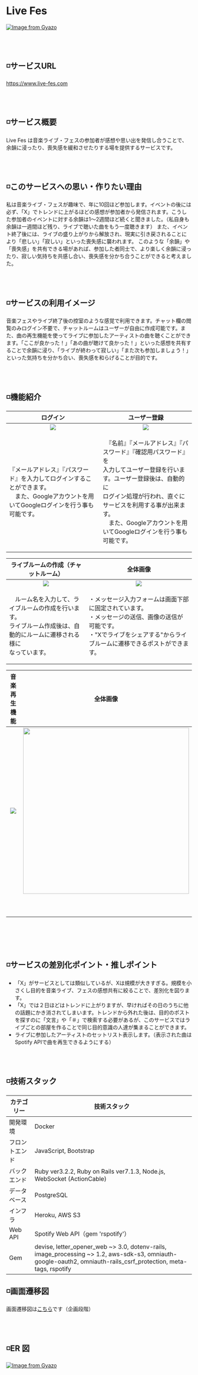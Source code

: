 # Live Fes
[![Image from Gyazo](https://i.gyazo.com/e94c1bebfa0680067260947ddb44a6c1.png)](https://gyazo.com/e94c1bebfa0680067260947ddb44a6c1)
<br><br>
<br><br>


## ◽️サービスURL
https://www.live-fes.com
<br><br>
<br><br>


## ◽️サービス概要
Live Fes は音楽ライブ・フェスの参加者が感想や思い出を発信し合うことで、余韻に浸ったり、喪失感を緩和させたりする場を提供するサービスです。
<br><br>
<br><br>


## ◽️このサービスへの思い・作りたい理由
私は音楽ライブ・フェスが趣味で、年に10回ほど参加します。イベントの後には必ず、「X」でトレンドに上がるほどの感想が参加者から発信されます。こうした参加者のイベントに対する余韻は1〜2週間ほど続くと聞きました。（私自身も余韻は一週間ほど残り、ライブで聴いた曲をもう一度聴きます） また、イベント終了後には、ライブの盛り上がりから解放され、現実に引き戻されることにより「悲しい」「寂しい」といった喪失感に襲われます。 このような「余韻」や「喪失感」を共有できる場があれば、参加した者同士で、より楽しく余韻に浸ったり、寂しい気持ちを共感し合い、喪失感を分かち合うことができると考えました。
<br><br>
<br><br>



## ◽️サービスの利用イメージ
音楽フェスやライブ終了後の控室のような感覚で利用できます。チャット欄の閲覧のみログイン不要で、チャットルームはユーザーが自由に作成可能です。また、曲の再生機能を使ってライブに参加したアーティストの曲を聴くことができます。「ここが良かった！」「あの曲が聴けて良かった！」といった感想を共有することで余韻に浸り、「ライブが終わって寂しい」「また次も参加しましょう！」といった気持ちを分かち合い、喪失感を和らげることが目的です。
<br><br>
<br><br>


## ◽️機能紹介
| ログイン | ユーザー登録 |
| :---: | :---: |
| <img src="https://i.gyazo.com/afe419b4129d5473cc5b402b2b2b819b.png" >| <img src="https://i.gyazo.com/1ed6ce7cf8d3dc67722d0aa532dcbc55.gif" > |
| <p align="left">『メールアドレス』『パスワード』を入力してログインすることができます。<br>　また、Googleアカウントを用いてGoogleログインを行う事も可能です。</p> | <p align="left">　『名前』『メールアドレス』『パスワード』『確認用パスワード』を<br>入力してユーザー登録を行います。ユーザー登録後は、自動的に<br>ログイン処理が行われ、直ぐにサービスを利用する事が出来ます。<br>　また、Googleアカウントを用いてGoogleログインを行う事も可能です。</p> |

| ライブルームの作成（チャットルーム） |全体画像|
| :---: | :---: |
| <img src="https://i.gyazo.com/b93afe3f67e705367315bf16c5e4d7dd.gif" >|<img src="https://i.gyazo.com/7308c26d537dc9efa75827135ca9001f.jpg" >|
| <p align="left">　ルーム名を入力して、ライブルームの作成を行います。<br>ライブルーム作成後は、自動的にルームに遷移される様に<br>なっています。</p> | <p align="left">・メッセージ入力フォームは画面下部に固定されています。<br>・メッセージの送信、画像の送信が可能です。<br>・"Xでライブをシェアする"からライブルームに遷移できるポストができます。</p> |


| 音楽再生機能 |全体画像|
| :---: | :---: |
| <img src="https://i.gyazo.com/a2c082dff5105cb39c391c5d73a61fc3.gif" >|<img src="" width="450">|
| <p align="left">　</p> | <p align="left"></p> |





<br><br>
<br><br>


## ◽️サービスの差別化ポイント・推しポイント
- 「X」がサービスとしては類似しているが、Xは規模が大きすぎる。規模を小さくし目的を音楽ライブ、フェスの感想共有に絞ることで、差別化を図ります。
- 「X」では２日ほどはトレンドに上がりますが、早ければその日のうちに他の話題にかき消されてしまいます。トレンドから外れた後は、目的のポストを探すのに「文言」や「＃」で検索する必要があるが、このサービスではライブごとの部屋を作ることで同じ目的意識の人達が集まることができます。
- ライブに参加したアーティストのセットリスト表示します。（表示された曲はSpotify APIで曲を再生できるようにする）
<br><br>
<br><br>


## ◽️技術スタック
| カテゴリー     | 技術スタック             |
| ------------| --------------------- |
| 開発環境      | Docker                |
| フロントエンド   |   JavaScript, Bootstrap          |
| バックエンド    | Ruby ver3.2.2, Ruby on Rails ver7.1.3, Node.js, WebSocket (ActionCable)  |
| データベース   | PostgreSQL                             |
| インフラ       |  Heroku, AWS S3                        |
| Web API     |   Spotify Web API（gem 'rspotify'）      |
| Gem         |  devise, letter_opener_web ~> 3.0, dotenv-rails,　image_processing ~> 1.2, aws-sdk-s3, omniauth-google-oauth2, omniauth-rails_csrf_protection, meta-tags, rspotify   |



## ◽️画面遷移図
画面遷移図は[こちら](https://www.figma.com/board/OKJCxoKYBoldymLsJ65ihR/Untitled?node-id=0%3A1&t=LVJsXm6GHN7W2qk2-1)です（企画段階）
<br><br>
<br><br>


## ◽️ER 図
[![Image from Gyazo](https://i.gyazo.com/6b285f81daf9b8100bdb8198284de113.png)](https://gyazo.com/6b285f81daf9b8100bdb8198284de113)
